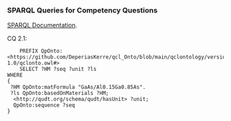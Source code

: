### SPARQL Queries for Competency Questions

[SPARQL Documentation](https://www.w3.org/TR/rdf-sparql-query/).

CQ 2.1:
```
    PREFIX QpOnto:<https://github.com/DeperiasKerre/qcl_Onto/blob/main/qclontology/version-1.0/qclonto.owl#> 
    SELECT ?HM ?seq ?unit ?ls
WHERE
{
 ?HM QpOnto:matFormula "GaAs/Al0.15Ga0.85As".
 ?ls QpOnto:basedOnMaterials ?HM;
  <http://qudt.org/schema/qudt/hasUnit> ?unit; 
  QpOnto:sequence ?seq
}
```
